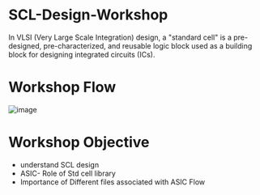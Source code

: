 # SCL-Design-Workshop
In VLSI (Very Large Scale Integration) design, a "standard cell" is a pre-designed, pre-characterized, and reusable logic block used as a building block for designing integrated circuits (ICs).
# Workshop Flow
![image](https://github.com/user-attachments/assets/54914845-473a-4263-9b3b-ac256b0bba51)
# Workshop Objective
- understand SCL design
- ASIC- Role of Std cell library
- Importance of Different files associated with ASIC Flow
